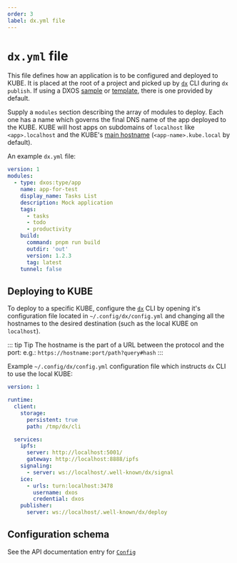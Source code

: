 ```yaml
---
order: 3
label: dx.yml file
---
```


# `dx.yml` file

This file defines how an application is to be configured and deployed to KUBE. It is placed at the root of a project and picked up by [`dx`](../cli) CLI during `dx publish`. If using a DXOS [sample](../samples.md) or [template](../cli/app-templates.md), there is one provided by default.

Supply a `modules` section describing the array of modules to deploy. Each one has a name which governs the final DNS name of the app deployed to the KUBE. KUBE will host apps on subdomains of `localhost` like `<app>.localhost` and the KUBE's [main hostname](./commands.md#configuration) (`<app-name>.kube.local` by default).

An example `dx.yml` file:

```yaml
version: 1
modules:
  - type: dxos:type/app
    name: app-for-test
    display_name: Tasks List
    description: Mock application
    tags:
      - tasks
      - todo
      - productivity
    build:
      command: pnpm run build
      outdir: 'out'
      version: 1.2.3
      tag: latest
    tunnel: false
```

## Deploying to KUBE

To deploy to a specific KUBE, configure the [`dx`](../cli) CLI by opening it's configuration file located in `~/.config/dx/config.yml` and changing all the hostnames to the desired destination (such as the local KUBE on `localhost`).

::: tip Tip
The hostname is the part of a URL between the protocol and the port: e.g.: `https://hostname:port/path?query#hash`
:::

Example `~/.config/dx/config.yml` configuration file which instructs `dx` CLI to use the local KUBE:

```yml file=./snippets/dx-cli-config-local.yml
version: 1

runtime:
  client:
    storage:
      persistent: true
      path: /tmp/dx/cli

  services:
    ipfs:
      server: http://localhost:5001/
      gateway: http://localhost:8888/ipfs
    signaling:
      - server: ws://localhost/.well-known/dx/signal
    ice:
      - urls: turn:localhost:3478
        username: dxos
        credential: dxos
    publisher:
      server: ws://localhost/.well-known/dx/deploy
```

## Configuration schema

See the API documentation entry for [`Config`](../../api/@dxos/config/classes/Config)
